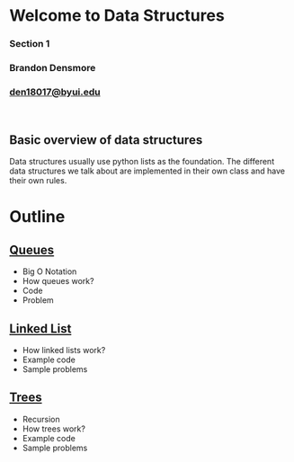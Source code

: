 # Welcome to Data Structures

### Section 1
### Brandon Densmore
### den18017@byui.edu
<br/>

## Basic overview of data structures
Data structures usually use python lists as the foundation. The different data structures we talk about are implemented in their own class and have their own rules.

# Outline
## [Queues](queues.md)
* Big O Notation
* How queues work?
* Code
* Problem

## [Linked List](linkedlist.md)
* How linked lists work?
* Example code
* Sample problems

## [Trees](trees.md)
* Recursion
* How trees work?
* Example code
* Sample problems


